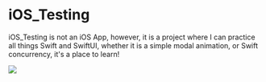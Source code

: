# iOS_Testing

iOS_Testing is not an iOS App, however, it is a project where I can practice all things Swift and SwiftUI, whether it is a simple modal animation, or Swift concurrency, it's a place to learn!

<img src='https://img.shields.io/badge/Swift-FA7343?style=for-the-badge&logo=swift&logoColor=white'>

